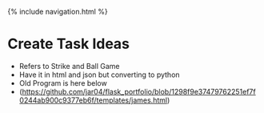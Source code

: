 {% include navigation.html %}
# Create Task Ideas 
* Refers to Strike and Ball Game 
* Have it in html and json but converting to python
* Old Program is here below
* (https://github.com/jar04/flask_portfolio/blob/1298f9e37479762251ef7f0244ab900c9377eb6f/templates/james.html)
